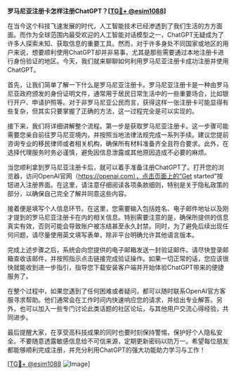 **罗马尼亚注册卡怎样注册ChatGPT？[[TG💪+ @esim1088](https://t.me/s/esim1088)]**

在当今这个科技飞速发展的时代，人工智能技术已经渗透到了我们生活的方方面面。而作为全球范围内最受欢迎的人工智能对话模型之一，ChatGPT无疑成为了许多人探索未知、获取信息的重要工具。然而，对于许多身处不同国家或地区的用户来说，想要顺利使用ChatGPT却并非易事，尤其是那些需要通过本地注册卡进行身份验证的地区。今天，我们就来聊聊如何利用罗马尼亚注册卡成功注册并使用ChatGPT。

首先，让我们简单了解一下什么是罗马尼亚注册卡。罗马尼亚注册卡是一种由罗马尼亚政府颁发的身份证明文件，通常用于居民日常生活中的一些重要场合，比如银行开户、申请护照等。对于非罗马尼亚公民而言，获得这样一张注册卡可能显得有些复杂，但其实只要掌握了正确的方法，这一过程完全是可以实现的。

接下来，我们将详细讲解整个流程。第一步是获取罗马尼亚注册卡。这一步骤可能需要您亲自前往罗马尼亚境内，并按照当地法律法规完成一系列手续。建议您提前咨询专业的移民律师或者相关机构，确保所有材料准备齐全且符合要求。此外，在选择代理服务时务必谨慎，避免因信息泄露或其他原因造成不必要的麻烦。

当您顺利拿到罗马尼亚注册卡后，就可以着手准备注册ChatGPT了。打开您的浏览器，访问OpenAI官网（https://openai.com），点击页面上的“Get started”按钮进入注册界面。在这里，请注意仔细阅读各项条款细则，特别是关于隐私政策的部分，以确保自己完全了解并同意这些内容。

接着便是填写个人信息环节。在这里，您需要输入包括姓名、电子邮件地址以及刚才提到的罗马尼亚注册卡在内的相关信息。特别需要注意的是，确保所提供的信息真实有效，否则可能会导致账户被冻结甚至永久封禁。同时，为了避免后续出现任何问题，请尽量使用英文填写表单，除非平台明确允许其他语言版本。

完成上述步骤之后，系统会向您提供的电子邮箱发送一封验证邮件。请尽快登录邮箱查收该邮件，并按照指示点击链接完成验证操作。如果一切正常的话，您应该很快就能收到进一步指引，指导您下载安装客户端并开始体验ChatGPT带来的便捷服务了。

在整个过程中，如果您遇到了任何困难或者疑问，都可以随时联系OpenAI官方客服寻求帮助。他们通常会在工作时间内快速响应您的请求，并给出专业解答。另外，也可以加入一些专门讨论此类话题的社区论坛，与其他用户交流心得经验，共同进步。

最后提醒大家，在享受高科技成果的同时也要时刻保持警惕，保护好个人隐私安全。不要随意透露敏感信息给不可信来源，定期更新密码以防万一。希望每位朋友都能够顺利完成注册，并充分利用ChatGPT的强大功能助力学习与工作！

[[TG💪+ @esim1088](https://t.me/s/esim1088) ![Image](https://i.postimg.cc/4NQfJmqS/Snipaste-2025-05-13-00-14-12.png)]